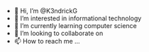 - 👋 Hi, I’m @K3ndrickG
- 👀 I’m interested in informational technology 
- 🌱 I’m currently learning computer science 
- 💞️ I’m looking to collaborate on 
- 📫 How to reach me ...

<!---
K3ndrickG/K3ndrickG is a ✨ special ✨ repository because its `README.md` (this file) appears on your GitHub profile.
You can click the Preview link to take a look at your changes.
--->
